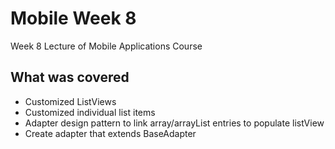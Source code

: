 # Mobile Week 8

Week 8 Lecture of Mobile Applications Course

## What was covered

- Customized ListViews
- Customized individual list items
- Adapter design pattern to link array/arrayList entries to populate listView
- Create adapter that extends BaseAdapter